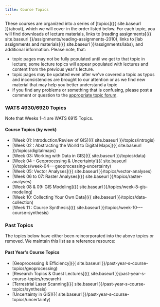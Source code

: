 ```yaml
---
title: Course Topics
---
```


These courses are organized into a series of [topics]({{ site.baseurl }}/about), which we will cover in the order listed below.  For each topic, you will find downloads of lecture materials, links to  [reading assignments]({{ site.baseurl }}/assignments/reading-assignments-2010), links to [lab assignments and materials]({{ site.baseurl }}/assignments/labs), and additional information. Please note, that:

- topic pages may not be fully populated until we get to that topic in lecture; some lecture topics will appear populated with lectures and content from the previous year's lecture.
- topic pages may be updated even after we've covered a topic as typos and inconsistencies are brought to our attention or as we find new material that may help you better understand a topic
- if you find any problems or something that is confusing, please post a comment or question to the [appropriate topic forum](http://forum.bluezone.usu.edu/gis).

### WATS 4930/6920 Topics

Note that Weeks 1-4 are WATS 6915 Topics.

#### Course Topics ‎(by week)‎

- [Week 01: Introduction/Review of GIS]({{ site.baseurl }}/topics/introgis)
- [Week 02 : Abstracting the World to Digital Maps]({{ site.baseurl }}/topics/digitalmaps)
- [Week 03: Working with Data in GIS]({{ site.baseurl }}/topics/data)
- [Week 04 - Geoprocessing & Uncertainty]({{ site.baseurl }}/topics/week-04---geoprocessing-uncertainty)
- [Week 05: Vector Analyses]({{ site.baseurl }}/topics/vector-analyses)
- [Week 06 to 07: Raster Analyses]({{ site.baseurl }}/topics/raster-analyses)
- [Week 08 & 09: GIS Modeling]({{ site.baseurl }}/topics/week-8-gis-modeling)
- [Week 10: Collecting Your Own Data]({{ site.baseurl }}/topics/data-collection)
- [Week 11 : Course Synthesis]({{ site.baseurl }}/topics/week-10---course-synthesis)

### Past Topics

The topics below have either been reincorporated into the above topics or removed. We maintain this list as a reference resource:

#### Past Year's Course Topics

- [Geoprocessing & Efficiency]({{ site.baseurl }}/past-year-s-course-topics/geoprocessing)
- [Research Topics & Guest Lectures]({{ site.baseurl }}/past-year-s-course-topics/research)
- [Terrestrial Laser Scanning]({{ site.baseurl }}/past-year-s-course-topics/synthesis)
- [Uncertainty in GIS]({{ site.baseurl }}/past-year-s-course-topics/uncertainty)

